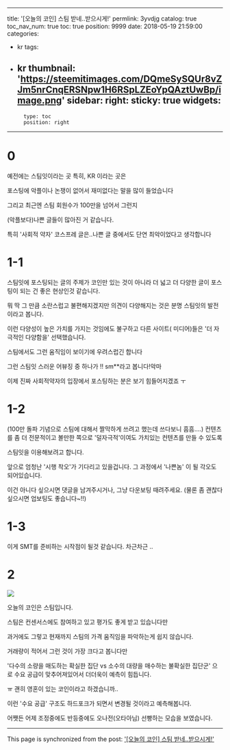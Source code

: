 
---
title: '[오늘의 코인] 스팀 받네..받으시게!'
permlink: 3yvdjg
catalog: true
toc_nav_num: true
toc: true
position: 9999
date: 2018-05-19 21:59:00
categories:
- kr
tags:
- kr
thumbnail: 'https://steemitimages.com/DQmeSySQUr8vZJm5nrCnqERSNpw1H6RSpLZEoYpQAztUwBp/image.png'
sidebar:
    right:
        sticky: true
widgets:
    -
        type: toc
        position: right
---


# 0
예전에는 스팀잇이라는 곳 특히, KR 이라는 곳은

포스팅에 악플이나 논쟁이 없어서 재미없다는 말을 많이 들었습니다

그리고 최근엔 스팀 회원수가 100만을 넘어서 그런지

 (악플보다)나쁜 글들이 많아진 거 같습니다. 

특히 '사회적 약자' 코스프레 글은..나쁜 글 중에서도 단연 최악이었다고 생각합니다

# 1-1
스팀잇에 포스팅되는 글의 주제가 코인만 있는 것이 아니라 더 넓고 더 다양한 글이 포스팅이 되는 건 좋은 현상인것 같습니다.

뭐 딱 그 만큼 소란스럽고 불편해지겠지만 의견이 다양해지는 것은 분명 스팀잇의 발전이라고 봅니다.

이런 다양성이 높은 가치를 가지는 것임에도 불구하고 다른 사이트( 미디어)들은 '더 자극적인 다양함을'  선택했습니다.

스팀에서도 그런 움직임이 보이기에 우려스럽긴 합니다

그런 스팀잇 스러운 어뷰징 중 하나가 !! sm**라고 봅니다!악마

이제 진짜 사회적약자의 입장에서 포스팅하는 분은 보기 힘들어지겠죠 ㅜ

# 1-2
(100만 돌파 기념으로 스팀에 대해서 짤막하게 쓰려고 했는데 쓰다보니  흠흠....)
컨텐츠를 좀 더 전문적이고 볼만한 쪽으로 '덜자극적'이여도 가치있는 컨텐츠를 만들 수 있도록

스팀잇을 이용해보려고 합니다.

앞으로 엄청난 '시행 착오'가 기다리고 있을겁니다. 그 과정에서 '나쁜놈' 이 될 각오도 되어있습니다.

이건 아니다 싶으시면 댓글을 남겨주시거나, 그냥 다운보팅 때려주세요.
(물론 좀 괜찮다 싶으시면 업보팅도 좋습니다~!!)

# 1-3
이게 SMT를 준비하는 시작점이 될것 같습니다. 차근차근 ..

# 2

![](https://steemitimages.com/DQmeSySQUr8vZJm5nrCnqERSNpw1H6RSpLZEoYpQAztUwBp/image.png)

오늘의 코인은 스팀입니다.

스팀은 컨센서스에도 참여하고 있고 평가도 좋게 받고 있습니다만

과거에도 그렇고 현재까지 스팀의 가격 움직임을 파악하는게 쉽지 않습니다. 

거래량이 적어서 그런 것이 가장 크다고 봅니다만 

'다수의 소량을 매도하는 확실한 집단 vs 소수의 대량을 매수하는 불확실한 집단군' 으로 수요 공급이 맞추어져있어서 더더욱이 예측이 힘듭니다. 

ㅠ  괜히 영혼이 있는 코인이라고 하겠습니까..

이런 '수요 공급' 구조도 하드포크가 되면서 변경될 것이라고 예측해봅니다.

어쨋든 어제 조정중에도 반등중에도 오나전(오타아님) 선빵하는 모습을 보였습니다.

- - -

This page is synchronized from the post: ['[오늘의 코인] 스팀 받네..받으시게!'](https://steemit.com/@virus707/3yvdjg)
